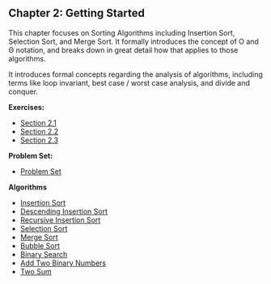 ## Chapter 2: Getting Started

This chapter focuses on Sorting Algorithms including Insertion Sort, Selection Sort, and Merge Sort. It formally introduces the concept of &Omicron; and &Theta; notation, and breaks down in great detail how that applies to those algorithms.

It introduces formal concepts regarding the analysis of algorithms, including terms like loop invariant, best case / worst case analysis, and divide and conquer.

**Exercises:**
- [Section 2.1](https://github.com/hillmandj/clrs-algorithms/blob/master/ch-2/2.1.md)
- [Section 2.2](https://github.com/hillmandj/clrs-algorithms/blob/master/ch-2/2.2.md)
- [Section 2.3](https://github.com/hillmandj/clrs-algorithms/blob/master/ch-2/2.3.md)

**Problem Set:**
- [Problem Set](https://github.com/hillmandj/clrs-algorithms/blob/master/ch-2/problem-set.md)

**Algorithms**
- [Insertion Sort](https://github.com/hillmandj/clrs-algorithms/blob/master/ch-2/code/insertion_sort.rb)
- [Descending Insertion Sort](https://github.com/hillmandj/clrs-algorithms/blob/master/ch-2/code/desc_insertion_sort.rb)
- [Recursive Insertion Sort](https://github.com/hillmandj/clrs-algorithms/blob/master/ch-2/code/recursive_insertion_sort.rb)
- [Selection Sort](https://github.com/hillmandj/clrs-algorithms/blob/master/ch-2/code/selection_sort.rb)
- [Merge Sort](https://github.com/hillmandj/clrs-algorithms/blob/master/ch-2/code/merge_sort.rb)
- [Bubble Sort](https://github.com/hillmandj/clrs-algorithms/blob/master/ch-2/code/bubblesort.rb)
- [Binary Search](https://github.com/hillmandj/clrs-algorithms/blob/master/ch-2/code/binary_search.rb)
- [Add Two Binary Numbers](https://github.com/hillmandj/clrs-algorithms/blob/master/ch-2/code/add_binary_numbers.rb)
- [Two Sum](https://github.com/hillmandj/clrs-algorithms/blob/master/ch-2/code/two_sum.rb)
